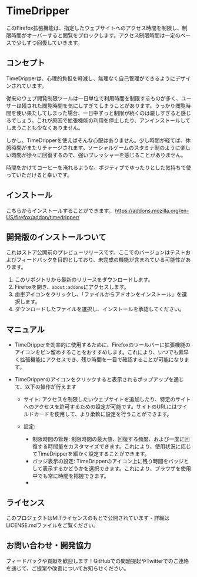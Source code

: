 # TimeDripper

このFirefox拡張機能は、指定したウェブサイトへのアクセス時間を制限し、制限時間がオーバーすると閲覧をブロックします。アクセス制限時間は一定のペースで少しずつ回復していきます。

## コンセプト
TimeDripperは、心理的負担を軽減し、無理なく自己管理ができるようにデザインされています。

従来のウェブ閲覧制限ツールは一日単位で利用時間を制限するものが多く、ユーザーは残された閲覧時間を気にしすぎてしまうことがあります。うっかり閲覧時間を使い果たしてしまった場合、一日中ずっと制限が続くのは厳しすぎると感じるでしょう。これが原因で拡張機能の利用を停止したり、アンインストールしてしまうことも少なくありません。

しかし、TimeDripperを使えばそんな心配はありません。少し時間が経てば、休憩時間がまたリチャージされます。ソーシャルゲームのスタミナ制のように楽しい時間が徐々に回復するので、強いプレッシャーを感じることがありません。

時間をかけてコーヒーを淹れるような、ポジティブでゆったりとした気持ちで使っていただけると幸いです。

## インストール
こちらからインストールすることができます。
https://addons.mozilla.org/en-US/firefox/addon/timedripper/

## 開発版のインストールついて
これはストア公開前のプレビューリリースです。ここでのバージョンはテストおよびフィードバックを目的としており、未完成の機能が含まれている可能性があります。

1. このリポジトリから最新のリリースをダウンロードします。
2. Firefoxを開き、`about:addons`にアクセスします。
3. 歯車アイコンをクリックし、「ファイルからアドオンをインストール」を選択します。
4. ダウンロードしたファイルを選択し、インストールを承認してください。

## マニュアル
* TimeDripperを効率的に使用するために、Firefoxのツールバーに拡張機能のアイコンをピン留めすることをおすすめします。これにより、いつでも素早く拡張機能にアクセスでき、残り時間を一目で確認することが可能になります。
* TimeDripperのアイコンをクリックすると表示されるポップアップを通じて、以下の操作が行えます

  * サイト: アクセスを制限したいウェブサイトを追加したり、特定のサイトへのアクセスを許可するための設定が可能です。サイトのURLにはワイルドカードを使用して、より柔軟に設定を行うことができます。

  * 設定: 
    * 制限時間の管理:  制限時間の最大値、回復する頻度、および一度に回復する時間量をカスタマイズできます。これにより、使用状況に応じてTimeDripperを細かく設定することができます。
    * バッジ表示の設定: TimeDripperのアイコン上に残り時間をバッジとして表示するかどうかを選択できます。これにより、ブラウザを使用中でも常に時間を把握できます。
    * 
## ライセンス
このプロジェクトはMITライセンスのもとで公開されています - 詳細はLICENSE.mdファイルをご覧ください。

## お問い合わせ・開発協力
フィードバックや貢献を歓迎します！GitHubでの問題提起やTwitterでのご連絡を通じて、ご提案や改善についてお知らせください。
